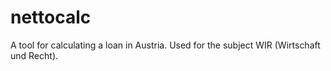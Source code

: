 # nettocalc
A tool for calculating a loan in Austria. Used for the subject WIR (Wirtschaft und Recht).

